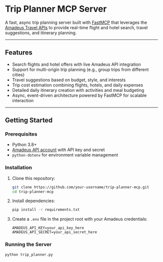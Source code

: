 # Trip Planner MCP Server

A fast, async trip planning server built with [FastMCP](https://github.com/mcp-org/fastmcp) that leverages the [Amadeus Travel APIs](https://developers.amadeus.com/) to provide real-time flight and hotel search, travel suggestions, and itinerary planning.

---

## Features

- Search flights and hotel offers with live Amadeus API integration  
- Support for multi-origin trip planning (e.g., group trips from different cities)  
- Travel suggestions based on budget, style, and interests  
- Trip cost estimation combining flights, hotels, and daily expenses  
- Detailed daily itinerary creation with activities and meal budgeting  
- Async, event-driven architecture powered by FastMCP for scalable interaction  

---

## Getting Started

### Prerequisites

- Python 3.8+  
- [Amadeus API account](https://developers.amadeus.com/) with API key and secret  
- `python-dotenv` for environment variable management  

### Installation

1. Clone this repository:
    ```bash
    git clone https://github.com/your-username/trip-planner-mcp.git
    cd trip-planner-mcp
    ```

2. Install dependencies:
    ```bash
    pip install -r requirements.txt
    ```

3. Create a `.env` file in the project root with your Amadeus credentials:
    ```
    AMADEUS_API_KEY=your_api_key_here
    AMADEUS_API_SECRET=your_api_secret_here
    ```

### Running the Server

```bash
python trip_planner.py
